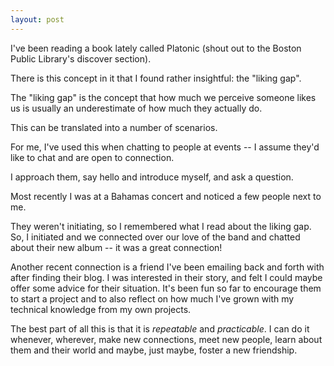 ```yaml
---
layout: post
---
```


I've been reading a book lately called Platonic (shout out to the Boston Public Library's discover section).

There is this concept in it that I found rather insightful: the "liking gap". 

The "liking gap" is the concept that how much we perceive someone likes us is usually an underestimate of how much they actually do. 

This can be translated into a number of scenarios. 

For me, I've used this when chatting to people at events -- I assume they'd like to chat and are open to connection. 

I approach them, say hello and introduce myself, and ask a question.

Most recently I was at a Bahamas concert and noticed a few people next to me.

They weren't initiating, so I remembered what I read about the liking gap. So, I initiated and we connected over our love of the band and chatted about their new album -- it was a great connection!

Another recent connection is a friend I've been emailing back and forth with after finding their blog. I was interested in their story, and felt I could maybe offer some advice for their situation. It's been fun so far to encourage them to start a project and to also reflect on how much I've grown with my technical knowledge from my own projects.

The best part of all this is that it is _repeatable_ and _practicable_. I can do it whenever, wherever, make new connections, meet new people, learn about them and their world and maybe, just maybe, foster a new friendship. 

